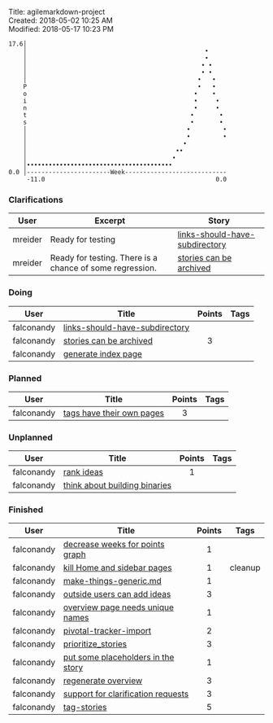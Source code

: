 Title: agilemarkdown-project  
Created: 2018-05-02 10:25 AM  
Modified: 2018-05-17 10:23 PM  

```
17.6│                                                       
    │                                                 •     
    │                                                 •     
    │                                                • •    
    │                                                • •    
    │                                               •   •   
    P                                               •   •   
    o                                              •    •   
    i                                              •     •  
    n                                              •     •  
    t                                             •       • 
    s                                             •       • 
    │                                            •         •
    │                                            •         •
    │                                           •           
    │                                         ••            
    │                                        •              
    │••••••••••••••••••••••••••••••••••••••••               
0.0 │-----------------------Week----------------------------
     -11.0                                               0.0

```
### Clarifications
| User | Excerpt | Story |
|---|---|---|
| mreider | Ready for testing | [links-should-have-subdirectory](agilemarkdown-project/links-should-have-subdirectory.md) |
| mreider | Ready for testing. There is a chance of some regression. | [stories can be archived](agilemarkdown-project/stories-can-be-archived.md) |

### Doing
| User | Title | Points | Tags |
|---|---|:---:|---|
| falconandy | [links-should-have-subdirectory](agilemarkdown-project/links-should-have-subdirectory.md) |  |  |
| falconandy | [stories can be archived](agilemarkdown-project/stories-can-be-archived.md) | 3 |  |
| falconandy | [generate index page](agilemarkdown-project/generate-index-page.md) |  |  |

### Planned
| User | Title | Points | Tags |
|---|---|:---:|---|
| falconandy | [tags have their own pages](agilemarkdown-project/tags-have-their-own-pages.md) | 3 |  |

### Unplanned
| User | Title | Points | Tags |
|---|---|:---:|---|
| falconandy | [rank ideas](agilemarkdown-project/rank-ideas.md) | 1 |  |
| falconandy | [think about building binaries](agilemarkdown-project/think-about-building-binaries.md) |  |  |

### Finished
| User | Title | Points | Tags |
|---|---|:---:|---|
| falconandy | [decrease weeks for points graph](agilemarkdown-project/decrease-weeks-for-points-graph.md) | 1 |  |
| falconandy | [kill Home and sidebar pages](agilemarkdown-project/kill-Home-and-sidebar-pages.md) | 1 | cleanup |
| falconandy | [make-things-generic.md](agilemarkdown-project/make-things-generic.md.md) | 1 |  |
| falconandy | [outside users can add ideas](agilemarkdown-project/outside-users-can-add-ideas.md) | 3 |  |
| falconandy | [overview page needs unique names](agilemarkdown-project/overview-page-needs-unique-names.md) | 1 |  |
| falconandy | [pivotal-tracker-import](agilemarkdown-project/pivotal-tracker-import.md) | 2 |  |
| falconandy | [prioritize_stories](agilemarkdown-project/prioritize-stories.md) | 3 |  |
| falconandy | [put some placeholders in the story](agilemarkdown-project/put-some-placeholders-in-the-story.md) | 1 |  |
| falconandy | [regenerate overview](agilemarkdown-project/regenerate-overview.md) | 3 |  |
| falconandy | [support for clarification requests](agilemarkdown-project/send-comments-to-users.md) | 3 |  |
| falconandy | [tag-stories](agilemarkdown-project/tag-stories.md) | 5 |  |

